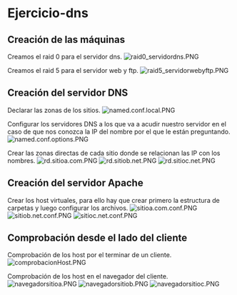 # Ejercicio-dns
## Creación de las máquinas
Creamos el raid 0 para el servidor dns.
![raid0_servidordns.PNG](./raid0_servidordns.PNG)

Creamos el raid 5 para el servidor web y ftp.
![raid5_servidorwebyftp.PNG](./raid5_servidorwebyftp.PNG)

## Creación del servidor DNS
Declarar las zonas de los sitios.
![named.conf.local.PNG](./named.conf.local.PNG)

Configurar los servidores DNS a los que va a acudir nuestro servidor en el caso de que nos conozca la IP del nombre por el que le están preguntando.
![named.conf.options.PNG](./named.conf.options.PNG)

Crear las zonas directas de cada sitio donde se relacionan las IP con los nombres.
![rd.sitioa.com.PNG](./rd.sitioa.com.PNG)
![rd.sitiob.net.PNG](./rd.sitiob.net.PNG)
![rd.sitioc.net.PNG](./rd.sitioc.net.PNG)

## Creación del servidor Apache
Crear los host virtuales, para ello hay que crear primero la estructura de carpetas y luego configurar los archivos.
![sitioa.com.conf.PNG](./sitioa.com.conf.PNG)
![sitiob.net.conf.PNG](./sitiob.net.conf.PNG)
![sitioc.net.conf.PNG](./sitioc.net.conf.PNG)

## Comprobación desde el lado del cliente
Comprobación de los host por el terminar de un cliente.
![comprobacionHost.PNG](./comprobacionHost.PNG)

Comprobación de los host en el navegador del cliente.
![navegadorsitioa.PNG](./navegadoraitioa.PNG)
![navegadorsitiob.PNG](./navegadoraitiob.PNG)
![navegadorsitioc.PNG](./navegadoraitioc.PNG)
